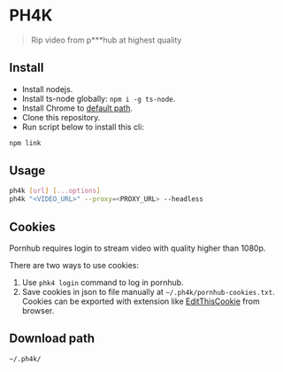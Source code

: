 # PH4K

> Rip video from p***hub at highest quality

## Install

- Install nodejs.
- Install ts-node globally: `npm i -g ts-node`.
- Install Chrome to [default path](/src/utils/puppeteer.ts#L10).
- Clone this repository.
- Run script below to install this cli:

```bash
npm link
```

## Usage

```bash
ph4k [url] [...options]
ph4k "<VIDEO_URL>" --proxy=<PROXY_URL> --headless
```

## Cookies

Pornhub requires login to stream video with quality higher than 1080p.

There are two ways to use cookies:

1. Use `phk4 login` command to log in pornhub.
2. Save cookies in json to file manually at `~/.ph4k/pornhub-cookies.txt`. Cookies can be exported with extension like [EditThisCookie](https://www.editthiscookie.com/) from browser.

## Download path

```bash
~/.ph4k/
```

